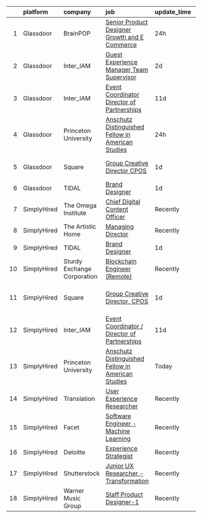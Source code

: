 

|    | platform    | company                     | job                                                                                                                                                                                                                                                                                                                  | update_time   | location                     |
|---:|:------------|:----------------------------|:---------------------------------------------------------------------------------------------------------------------------------------------------------------------------------------------------------------------------------------------------------------------------------------------------------------------|:--------------|:-----------------------------|
|  1 | Glassdoor   | BrainPOP                    | [Senior Product Designer  Growth and E Commerce](https://www.glassdoor.com/partner/jobListing.htm?pos=106&ao=1136043&s=58&guid=000001826275c6748d798ad206a8a8f0&src=GD_JOB_AD&t=SR&vt=w&ea=1&cs=1_c0379e68&cb=1659509262098&jobListingId=1008048399069&jrtk=3-0-1g9h7bhl1i4km801-1g9h7bhldh4ej800-5ee59b5b9acd4161-) | 24h           | Remote                       |
|  2 | Glassdoor   | Inter_IAM                   | [Guest Experience Manager   Team Supervisor](https://www.glassdoor.com/partner/jobListing.htm?pos=104&ao=1136043&s=58&guid=000001826275c6748d798ad206a8a8f0&src=GD_JOB_AD&t=SR&vt=w&ea=1&cs=1_07931ec3&cb=1659509262098&jobListingId=1008040074772&jrtk=3-0-1g9h7bhl1i4km801-1g9h7bhldh4ej800-e2ad0e41ceccb73d-)     | 2d            | Manhattan                    |
|  3 | Glassdoor   | Inter_IAM                   | [Event Coordinator   Director of Partnerships](https://www.glassdoor.com/partner/jobListing.htm?pos=105&ao=1136043&s=58&guid=000001826275c6748d798ad206a8a8f0&src=GD_JOB_AD&t=SR&vt=w&ea=1&cs=1_bf35a4c1&cb=1659509262098&jobListingId=1008022182568&jrtk=3-0-1g9h7bhl1i4km801-1g9h7bhldh4ej800-96cec4608558ae4e-)   | 11d           | Manhattan                    |
|  4 | Glassdoor   | Princeton University        | [Anschutz Distinguished Fellow in American Studies](https://www.glassdoor.com/partner/jobListing.htm?pos=101&ao=1136043&s=58&guid=000001826275c6748d798ad206a8a8f0&src=GD_JOB_AD&t=SR&vt=w&cs=1_85e2b599&cb=1659509262097&jobListingId=1008047558545&jrtk=3-0-1g9h7bhl1i4km801-1g9h7bhldh4ej800-2ebe85e7ead724d5-)   | 24h           | Princeton, NJ                |
|  5 | Glassdoor   | Square                      | [Group Creative Director  CPOS](https://www.glassdoor.com/partner/jobListing.htm?pos=103&ao=1136043&s=58&guid=000001826275c6748d798ad206a8a8f0&src=GD_JOB_AD&t=SR&vt=w&cs=1_cd9e5dde&cb=1659509262098&jobListingId=1008046102795&jrtk=3-0-1g9h7bhl1i4km801-1g9h7bhldh4ej800-a8792c32ca6f1566-)                       | 1d            | Los Angeles, CA              |
|  6 | Glassdoor   | TIDAL                       | [Brand Designer](https://www.glassdoor.com/partner/jobListing.htm?pos=102&ao=1136043&s=58&guid=000001826275c6748d798ad206a8a8f0&src=GD_JOB_AD&t=SR&vt=w&cs=1_c5afac81&cb=1659509262098&jobListingId=1008046109956&jrtk=3-0-1g9h7bhl1i4km801-1g9h7bhldh4ej800-eaaac7ea9afa7278-)                                      | 1d            | New York, NY                 |
|  7 | SimplyHired | The Omega Institute         | [Chief Digital Content Officer](https://www.simplyhired.com/job/G1D9FkrcxrKb089KGIhcUtufe9nAciOmz-Z9jgwfR-iIJFIjtOIiiw?q=generative+artist)                                                                                                                                                                          | Recently      | Rhinebeck, NY                |
|  8 | SimplyHired | The Artistic Home           | [Managing Director](https://www.simplyhired.com/job/lFgMfLkE95KljYvgEZmnj-yCQjpbK0oB8pzwy4LYCxXHpTecmLhv5A?q=generative+artist)                                                                                                                                                                                      | Recently      | Chicago, IL                  |
|  9 | SimplyHired | TIDAL                       | [Brand Designer](https://www.simplyhired.com/job/ns4ZyIly_rYrca2-5HqX62BFMPA37OFKb88sg8tpNrsnPB9Vm_HRtg?q=generative+artist)                                                                                                                                                                                         | 1d            | New York, NY                 |
| 10 | SimplyHired | Sturdy Exchange Corporation | [Blockchain Engineer (Remote)](https://www.simplyhired.com/job/5KgUZjNcxKMMttfrKgJ6b2qxoIU6w_oRU8hNEmA1a10Hx61TCVqP8A?q=generative+artist)                                                                                                                                                                           | Recently      | Remote                       |
| 11 | SimplyHired | Square                      | [Group Creative Director, CPOS](https://www.simplyhired.com/job/sSMnzHSDazmyyP9EqNRCB1T-chznggVYIHgF4vYKVK0KL9L01ZkXdg?q=generative+artist)                                                                                                                                                                          | 1d            | Los Angeles, CA +2 locations |
| 12 | SimplyHired | Inter_IAM                   | [Event Coordinator / Director of Partnerships](https://www.simplyhired.com/job/KP0PERTPOK_0Q_6l2ol5Cr_CfGOHLp327RdfQUEoPHm2boq9fu-_DQ?q=generative+artist)                                                                                                                                                           | 11d           | Manhattan, NY                |
| 13 | SimplyHired | Princeton University        | [Anschutz Distinguished Fellow in American Studies](https://www.simplyhired.com/job/NAnWcmSWvXMey4nJk7OeFV620QldnOmxcbEjZqc3i3iIilL8cRtg4g?q=generative+artist)                                                                                                                                                      | Today         | Princeton, NJ                |
| 14 | SimplyHired | Translation                 | [User Experience Researcher](https://www.simplyhired.com/job/QhlNO6tzMwLs37zg_ddKmO4yszqOHywEf52ejSJjLxlJv-xSNn1VpQ?q=generative+artist)                                                                                                                                                                             | Recently      | San Francisco, CA            |
| 15 | SimplyHired | Facet                       | [Software Engineer - Machine Learning](https://www.simplyhired.com/job/rRl7LpYqGiIowLAwzbrNzMgXtXTFbKgtp-z9fo66PKEqX4Q6nYlO_w?q=generative+artist)                                                                                                                                                                   | Recently      | San Francisco, CA            |
| 16 | SimplyHired | Deloitte                    | [Experience Strategist](https://www.simplyhired.com/job/_ZuuZtWNZ-4Niw0aqjuVXaHIqfj5_OIuV8vjp0ds2jSSsf3A2aGS2w?q=generative+artist)                                                                                                                                                                                  | Recently      | Seattle, WA                  |
| 17 | SimplyHired | Shutterstock                | [Junior UX Researcher - Transformation](https://www.simplyhired.com/job/N68uUPfN1T_lEHdxWhz71b7DZOZGwfhQDXKa-_EGzcrcQb7u0gGfuA?q=generative+artist)                                                                                                                                                                  | Recently      | New York, NY                 |
| 18 | SimplyHired | Warner Music Group          | [Staff Product Designer-1](https://www.simplyhired.com/job/Rx3QVpdtMgRFeZ_Jq3WKPJJ7jLDegkvmHHZuGX1n-oprxs58NT_p3g?q=generative+artist)                                                                                                                                                                               | Recently      | Broadway, VA +1 location     |